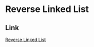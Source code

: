 # Reverse Linked List

## Link
[Reverse Linked List](https://leetcode.com/problems/reverse-linked-list/)
